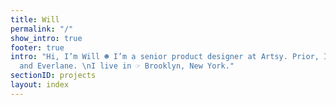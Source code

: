 ```yaml
---
title: Will
permalink: "/"
show_intro: true
footer: true
intro: "Hi, I’m Will ☻ I’m a senior product designer at Artsy. Prior, I was at Squarespace
  and Everlane. \nI live in ☞ Brooklyn, New York."
sectionID: projects
layout: index
---
```


